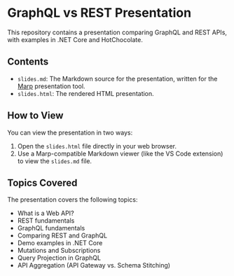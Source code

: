 # GraphQL vs REST Presentation

This repository contains a presentation comparing GraphQL and REST APIs, with examples in .NET Core and HotChocolate.

## Contents

- `slides.md`: The Markdown source for the presentation, written for the [Marp](https://marp.app/) presentation tool.
- `slides.html`: The rendered HTML presentation.

## How to View

You can view the presentation in two ways:

1.  Open the `slides.html` file directly in your web browser.
2.  Use a Marp-compatible Markdown viewer (like the VS Code extension) to view the `slides.md` file.

## Topics Covered

The presentation covers the following topics:

- What is a Web API?
- REST fundamentals
- GraphQL fundamentals
- Comparing REST and GraphQL
- Demo examples in .NET Core
- Mutations and Subscriptions
- Query Projection in GraphQL
- API Aggregation (API Gateway vs. Schema Stitching)
